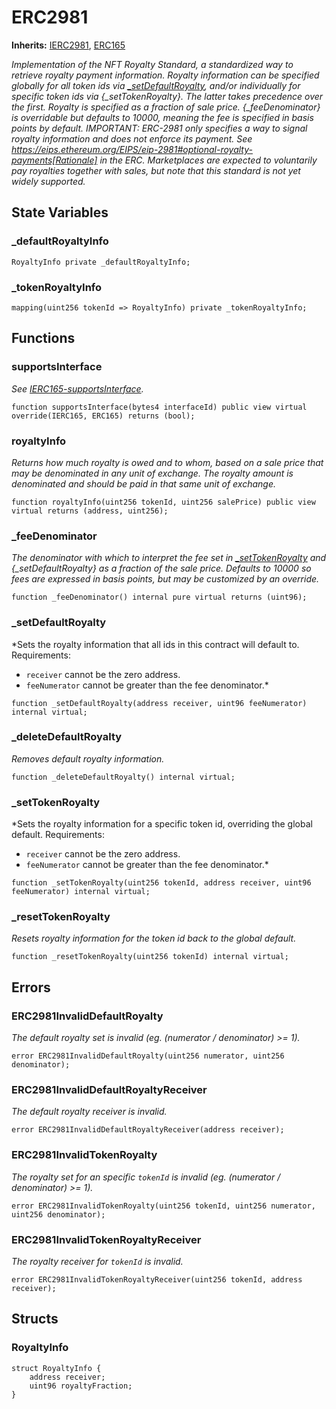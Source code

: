 # ERC2981
**Inherits:**
[IERC2981](/lib/openzeppelin-contracts/contracts/interfaces/IERC2981.sol/interface.IERC2981.md), [ERC165](/lib/openzeppelin-contracts/contracts/utils/introspection/ERC165.sol/abstract.ERC165.md)

*Implementation of the NFT Royalty Standard, a standardized way to retrieve royalty payment information.
Royalty information can be specified globally for all token ids via [_setDefaultRoyalty](/lib/openzeppelin-contracts/contracts/token/common/ERC2981.sol/abstract.ERC2981.md#_setdefaultroyalty), and/or individually for
specific token ids via {_setTokenRoyalty}. The latter takes precedence over the first.
Royalty is specified as a fraction of sale price. {_feeDenominator} is overridable but defaults to 10000, meaning the
fee is specified in basis points by default.
IMPORTANT: ERC-2981 only specifies a way to signal royalty information and does not enforce its payment. See
https://eips.ethereum.org/EIPS/eip-2981#optional-royalty-payments[Rationale] in the ERC. Marketplaces are expected to
voluntarily pay royalties together with sales, but note that this standard is not yet widely supported.*


## State Variables
### _defaultRoyaltyInfo

```solidity
RoyaltyInfo private _defaultRoyaltyInfo;
```


### _tokenRoyaltyInfo

```solidity
mapping(uint256 tokenId => RoyaltyInfo) private _tokenRoyaltyInfo;
```


## Functions
### supportsInterface

*See [IERC165-supportsInterface](/lib/openzeppelin-contracts/contracts/token/ERC721/ERC721.sol/abstract.ERC721.md#supportsinterface).*


```solidity
function supportsInterface(bytes4 interfaceId) public view virtual override(IERC165, ERC165) returns (bool);
```

### royaltyInfo

*Returns how much royalty is owed and to whom, based on a sale price that may be denominated in any unit of
exchange. The royalty amount is denominated and should be paid in that same unit of exchange.*


```solidity
function royaltyInfo(uint256 tokenId, uint256 salePrice) public view virtual returns (address, uint256);
```

### _feeDenominator

*The denominator with which to interpret the fee set in [_setTokenRoyalty](/lib/openzeppelin-contracts/contracts/token/common/ERC2981.sol/abstract.ERC2981.md#_settokenroyalty) and {_setDefaultRoyalty} as a
fraction of the sale price. Defaults to 10000 so fees are expressed in basis points, but may be customized by an
override.*


```solidity
function _feeDenominator() internal pure virtual returns (uint96);
```

### _setDefaultRoyalty

*Sets the royalty information that all ids in this contract will default to.
Requirements:
- `receiver` cannot be the zero address.
- `feeNumerator` cannot be greater than the fee denominator.*


```solidity
function _setDefaultRoyalty(address receiver, uint96 feeNumerator) internal virtual;
```

### _deleteDefaultRoyalty

*Removes default royalty information.*


```solidity
function _deleteDefaultRoyalty() internal virtual;
```

### _setTokenRoyalty

*Sets the royalty information for a specific token id, overriding the global default.
Requirements:
- `receiver` cannot be the zero address.
- `feeNumerator` cannot be greater than the fee denominator.*


```solidity
function _setTokenRoyalty(uint256 tokenId, address receiver, uint96 feeNumerator) internal virtual;
```

### _resetTokenRoyalty

*Resets royalty information for the token id back to the global default.*


```solidity
function _resetTokenRoyalty(uint256 tokenId) internal virtual;
```

## Errors
### ERC2981InvalidDefaultRoyalty
*The default royalty set is invalid (eg. (numerator / denominator) >= 1).*


```solidity
error ERC2981InvalidDefaultRoyalty(uint256 numerator, uint256 denominator);
```

### ERC2981InvalidDefaultRoyaltyReceiver
*The default royalty receiver is invalid.*


```solidity
error ERC2981InvalidDefaultRoyaltyReceiver(address receiver);
```

### ERC2981InvalidTokenRoyalty
*The royalty set for an specific `tokenId` is invalid (eg. (numerator / denominator) >= 1).*


```solidity
error ERC2981InvalidTokenRoyalty(uint256 tokenId, uint256 numerator, uint256 denominator);
```

### ERC2981InvalidTokenRoyaltyReceiver
*The royalty receiver for `tokenId` is invalid.*


```solidity
error ERC2981InvalidTokenRoyaltyReceiver(uint256 tokenId, address receiver);
```

## Structs
### RoyaltyInfo

```solidity
struct RoyaltyInfo {
    address receiver;
    uint96 royaltyFraction;
}
```

